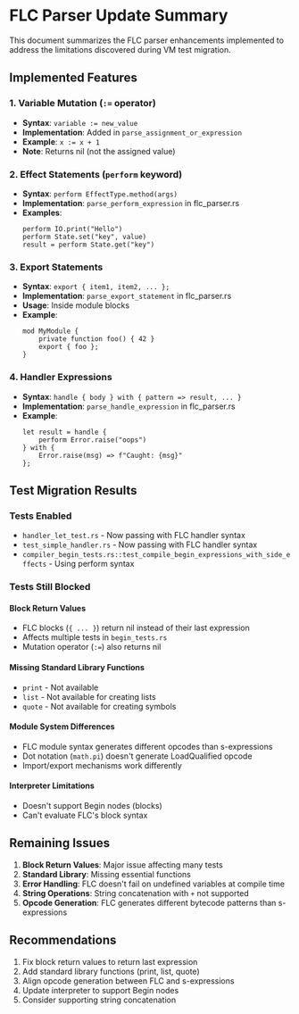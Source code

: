 # FLC Parser Update Summary

This document summarizes the FLC parser enhancements implemented to address the limitations discovered during VM test migration.

## Implemented Features

### 1. Variable Mutation (`:=` operator)
- **Syntax**: `variable := new_value`
- **Implementation**: Added in `parse_assignment_or_expression` 
- **Example**: `x := x + 1`
- **Note**: Returns nil (not the assigned value)

### 2. Effect Statements (`perform` keyword)
- **Syntax**: `perform EffectType.method(args)`
- **Implementation**: `parse_perform_expression` in flc_parser.rs
- **Examples**:
  ```flc
  perform IO.print("Hello")
  perform State.set("key", value)
  result = perform State.get("key")
  ```

### 3. Export Statements
- **Syntax**: `export { item1, item2, ... };`
- **Implementation**: `parse_export_statement` in flc_parser.rs
- **Usage**: Inside module blocks
- **Example**:
  ```flc
  mod MyModule {
      private function foo() { 42 }
      export { foo };
  }
  ```

### 4. Handler Expressions
- **Syntax**: `handle { body } with { pattern => result, ... }`
- **Implementation**: `parse_handle_expression` in flc_parser.rs
- **Example**:
  ```flc
  let result = handle {
      perform Error.raise("oops")
  } with {
      Error.raise(msg) => f"Caught: {msg}"
  };
  ```

## Test Migration Results

### Tests Enabled
- `handler_let_test.rs` - Now passing with FLC handler syntax
- `test_simple_handler.rs` - Now passing with FLC handler syntax  
- `compiler_begin_tests.rs::test_compile_begin_expressions_with_side_effects` - Using perform syntax

### Tests Still Blocked

#### Block Return Values
- FLC blocks (`{ ... }`) return nil instead of their last expression
- Affects multiple tests in `begin_tests.rs`
- Mutation operator (`:=`) also returns nil

#### Missing Standard Library Functions
- `print` - Not available
- `list` - Not available for creating lists
- `quote` - Not available for creating symbols

#### Module System Differences
- FLC module syntax generates different opcodes than s-expressions
- Dot notation (`math.pi`) doesn't generate LoadQualified opcode
- Import/export mechanisms work differently

#### Interpreter Limitations
- Doesn't support Begin nodes (blocks)
- Can't evaluate FLC's block syntax

## Remaining Issues

1. **Block Return Values**: Major issue affecting many tests
2. **Standard Library**: Missing essential functions
3. **Error Handling**: FLC doesn't fail on undefined variables at compile time
4. **String Operations**: String concatenation with `+` not supported
5. **Opcode Generation**: FLC generates different bytecode patterns than s-expressions

## Recommendations

1. Fix block return values to return last expression
2. Add standard library functions (print, list, quote)
3. Align opcode generation between FLC and s-expressions
4. Update interpreter to support Begin nodes
5. Consider supporting string concatenation